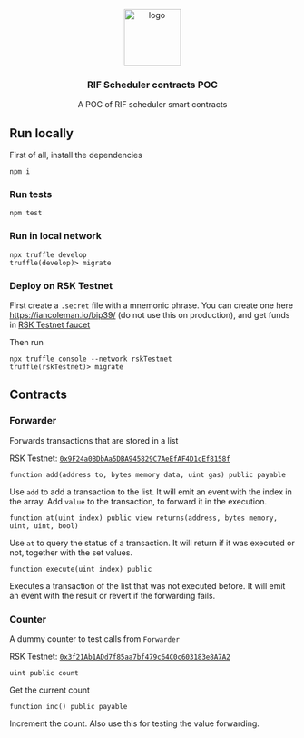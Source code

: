 <p align="middle">
    <img src="https://www.rifos.org/assets/img/logo.svg" alt="logo" height="100" >
</p>
<h3 align="middle">RIF Scheduler contracts POC</h3>
<p align="middle">
    A POC of RIF scheduler smart contracts
</p>

## Run locally

First of all, install the dependencies

```
npm i
```

### Run tests

```
npm test
```

### Run in local network

```
npx truffle develop
truffle(develop)> migrate
```

### Deploy on RSK Testnet

First create a `.secret` file with a mnemonic phrase. You can create one here https://iancoleman.io/bip39/ (do not use this on production), and get funds in [RSK Testnet faucet](https:/faucet.rsk.co)

Then run

```
npx truffle console --network rskTestnet
truffle(rskTestnet)> migrate
```

## Contracts

### Forwarder

Forwards transactions that are stored in a list

RSK Testnet: [`0x9F24a0BDbAa5DBA945829C7AeEfAF4D1cEf8158f`](https://explorer.testnet.rsk.co/address/0x9f24a0bdbaa5dba945829c7aeefaf4d1cef8158f)

```solidity
function add(address to, bytes memory data, uint gas) public payable
```

Use `add` to add a transaction to the list. It will emit an event with the index in the array. Add `value` to the transaction, to forward it in the execution.

```solidity
function at(uint index) public view returns(address, bytes memory, uint, uint, bool)
```

Use `at` to query the status of a transaction. It will return if it was executed or not, together with the set values.

```solidity
function execute(uint index) public
```

Executes a transaction of the list that was not executed before. It will emit an event with the result or revert if the forwarding fails.


### Counter

A dummy counter to test calls from `Forwarder`

RSK Testnet: [`0x3f21Ab1ADd7f85aa7bf479c64C0c603183e8A7A2`](https://explorer.testnet.rsk.co/address/0x3f21ab1add7f85aa7bf479c64c0c603183e8a7a2)

```solidity
uint public count
```

Get the current count

```solidity
function inc() public payable
```

Increment the count. Also use this for testing the value forwarding.
